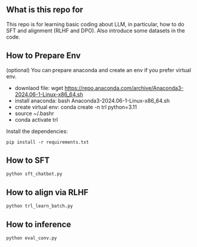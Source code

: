 ## What is this repo for
This repo is for learning basic coding about LLM, in particular, how to do SFT and alignment (RLHF and DPO). Also introduce some datasets in the code.

## How to Prepare Env
(optional) You can prepare anaconda and create an env if you prefer virtual env.
 - downlaod file: wget https://repo.anaconda.com/archive/Anaconda3-2024.06-1-Linux-x86_64.sh
 - install anaconda: bash Anaconda3-2024.06-1-Linux-x86_64.sh
 - create virtual env: conda create -n trl python=3.11
 - source ~/.bashr
 - conda activate trl

Install the dependencies:
```
pip install -r requirements.txt
```

## How to SFT 
```
python sft_chatbot.py
```

## How to align via RLHF
```
python trl_learn_batch.py
```


## How to inference
```
python eval_conv.py
```
